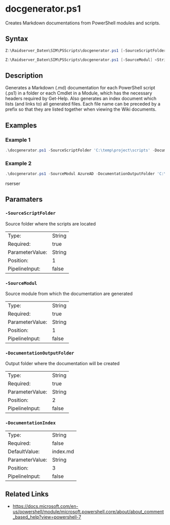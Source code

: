 # docgenerator.ps1
Creates Markdown documentations from PowerShell modules and scripts.

## Syntax
```PowerShell
Z:\Raidserver_Daten\SIM\PSScripts\docgenerator.ps1 [-SourceScriptFolder] <String> [-DocumentationOutputFolder] <String> [[-DocumentationIndex] <String>] [<CommonParameters>]
``` 
 ```PowerShell
Z:\Raidserver_Daten\SIM\PSScripts\docgenerator.ps1 [-SourceModul] <String> [-DocumentationOutputFolder] <String> [[-DocumentationIndex] <String>] [<CommonParameters>]
``` 


## Description
Generates a Markdown (.md) documentation for each PowerShell script (.ps1) in a folder or each Cmdlet in a Module, which has the necessary headers required by Get-Help.
Also generates an index document which lists (and links to) all generated files. Each file name can be preceded by a prefix so that they are listed together when viewing the Wiki documents.

## Examples
###  Example 1 
```PowerShell
.\docgenerator.ps1 -SourceScriptFolder 'C:\temp\project\scripts' -DocumentationOutputFolder 'C:\temp\project\docs' -DocumentationIndexPath 'README.md'
```

###  Example 2 
```PowerShell
.\docgenerator.ps1 -SourceModul AzureAD -DocumentationOutputFolder 'C:\temp\project\docs' -DocumentationIndexPath 'README.md'
```
 rserser

## Paramaters
### `-SourceScriptFolder`
Source folder where the scripts are located

| | |
|---|---|
| Type: | String |
| Required: | true |
 | ParameterValue: | String |
 | Position: | 1 |
 | PipelineInput: | false |


### `-SourceModul`
Source module from which the documentation are generated

| | |
|---|---|
| Type: | String |
| Required: | true |
 | ParameterValue: | String |
 | Position: | 1 |
 | PipelineInput: | false |


### `-DocumentationOutputFolder`
Output folder where the documentation will be created

| | |
|---|---|
| Type: | String |
| Required: | true |
 | ParameterValue: | String |
 | Position: | 2 |
 | PipelineInput: | false |


### `-DocumentationIndex`


| | |
|---|---|
| Type: | String |
| Required: | false |
 | DefaultValue: | index.md |
 | ParameterValue: | String |
 | Position: | 3 |
 | PipelineInput: | false |


## Related Links
* https://docs.microsoft.com/en-us/powershell/module/microsoft.powershell.core/about/about_comment_based_help?view=powershell-7


